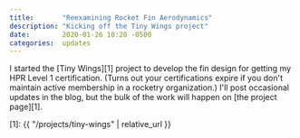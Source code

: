 ```yaml
---
title:       "Reexamining Rocket Fin Aerodynamics"
description: "Kicking off the Tiny Wings project"
date:        2020-01-26 10:28 -0500
categories:  updates
---
```


I started the [Tiny Wings][1] project to develop the fin design for getting my HPR Level 1 certification.
(Turns out your certifications expire if you don't maintain active membership in a rocketry organization.)
I'll post occasional updates in the blog, but the bulk of the work will happen on [the project page][1].

[1]: {{ "/projects/tiny-wings" | relative_url }}
